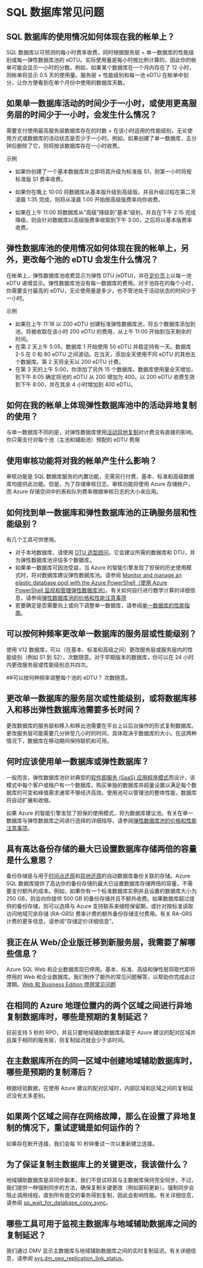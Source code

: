 <properties 
   pageTitle="Azure SQL 数据库常见问题" 
   description="客户就云数据库、Azure SQL 数据库、Microsoft 的关系数据库管理系统 (RDBMS) 和云中“数据库即服务”经常提出的问题的解答。" 
   services="sql-database" 
   documentationCenter="" 
   authors="CarlRabeler" 
   manager="jhubbard" 
   editor=""/>

<tags
   ms.service="sql-database"
   ms.devlang="NA"
   ms.topic="article"
   ms.tgt_pltfrm="NA"
   ms.workload="data-management" 
   ms.date="08/16/2016"
   wacn.date="11/16/2016"
   ms.author="sashan;carlrab"/>  


# SQL 数据库常见问题

## SQL 数据库的使用情况如何体现在我的帐单上？ 
SQL 数据库以可预测的每小时费率收费，同时根据服务层 + 单一数据库的性能级别或每一弹性数据库池的 eDTU。实际使用量是每小时按比例计算的，因此你的帐单可能会显示一小时的分数。例如，如果某个数据库在一个月内存在了 12 小时，则帐单将显示 0.5 天的使用量。服务层 + 性能级别和每一池 eDTU 在帐单中划分，让你方便看到在单个月份中使用的数据库天数。

## 如果单一数据库活动的时间少于一小时，或使用更高服务层的时间少于一小时，会发生什么情况？
需要支付使用最高服务层数据库存在的时数 + 在该小时适用的性能级别，无论使用方式或数据库的活动状态是否少于一小时。例如，如果创建了单一数据库，五分钟后删除了它，则将按该数据库存在一小时收费。

示例
	
- 如果你创建了一个基本数据库并立即将其升级为标准版 S1，则第一小时将按标准版 S1 费率收费。

- 如果你在晚上 10:00 将数据库从基本版升级到高级版，并且升级过程在第二天凌晨 1:35 完成，则将从凌晨 1:00 开始按高级版费率向你收费。

- 如果在上午 11:00 将数据库从“高级”降级到“基本”级别，并且在下午 2:15 完成降级，则会针对数据库以高级版费率收取到下午 3:00，之后将以基本版费率收费。

## 弹性数据库池的使用情况如何体现在我的帐单上，另外，更改每个池的 eDTU 会发生什么情况？
在帐单上，弹性数据库池收费显示为弹性 DTU (eDTU)，并在[定价页](/pricing/details/sql-database/)上以每一池 eDTU 递增显示。弹性数据库池没有每一数据库的费用。对于池存在的每个小时，你需要支付最高的 eDTU，无论使用量是多少，也不管池处于活动状态的时间少于一小时。

示例

- 如果在上午 11:18 以 200 eDTU 创建标准弹性数据库池，将五个数据库添加到池，将被收取在该小时 200 eDTU 的费用，从上午 11:00 开始到当天剩余的时间。
- 在第 2 天上午 5:05，数据库 1 开始使用 50 eDTU 并稳定持有一天。数据库 2-5 在 0 和 80 eDTU 之间波动。在当天，添加全天使用不同 eDTU 的其他五个数据库。第 2 天将全天以 200 eDTU 计费。
- 在第 3 天的上午 5:00，你添加了另外 15 个数据库。数据库使用量全天增加，到下午 8:05 确定将池的 eDTU 从 200 增加为 400。以 200 eDTU 收费生效到下午 8:00，并在其余 4 小时增加到 400 eDTU。

## 如何在我的帐单上体现弹性数据库池中的活动异地复制的使用？
与单一数据库不同的是，对弹性数据库使用[活动异地复制](/documentation/articles/sql-database-geo-replication-overview/)对计费没有直接的影响。你只需支付对每个池（主池和辅助池）预配的 eDTU 费用

## 使用审核功能将对我的帐单产生什么影响？ 
审核功能是 SQL 数据库服务的内置功能，无需另行付费，基本、标准和高级数据库均提供此功能。但是，为了存储审核日志，审核功能将使用 Azure 存储帐户，而 Azure 存储空间中的表和队列费率根据审核日志的大小来应用。

## 如何找到单一数据库和弹性数据库池的正确服务层和性能级别？ 
有几个工具可供使用。

- 对于本地数据库，请使用 [DTU 选型顾问](http://dtucalculator.azurewebsites.net/)，它会建议所需的数据库和 DTU，并为弹性数据库池评估多个数据库。
- 如果单一数据库可因池受益，当 Azure 的智能引擎发现了担保的历史使用模式时，将对数据库建议弹性数据库池。请参阅 [Monitor and manage an elastic database pool with the Azure PowerShell（使用 Azure PowerShell 监视和管理弹性数据库池）](/documentation/articles/sql-database-elastic-pool-manage-powershell/)。有关如何自行进行数学计算的详细信息，请参阅[弹性数据库池的价格和性能注意事项](/documentation/articles/sql-database-elastic-pool-guidance/)
- 若要确定是否需要向上或向下调整单一数据库，请参阅[单一数据库的性能指南](/documentation/articles/sql-database-performance-guidance/)。

## 可以按何种频率更改单一数据库的服务层或性能级别？ 
使用 V12 数据库，可以（在基本、标准和高级之间）更改服务层或服务层内的性能级别（例如 S1 到 S2），次数随意。对于早期版本的数据库，你可以在 24 小时内更改服务层或性能级别总共四次。

##可以按何种频率调整每个池的 eDTU？ 
次数随意。

## 更改单一数据库的服务层次或性能级别，或将数据库移入和移出弹性数据库池需要多长时间？ 
更改数据库的服务层和移入和移出池需要在平台上以后台操作的形式复制数据库。更改服务层可能需要几分钟至几小时的时间，具体取决于数据库的大小。在这两种情况下，数据库在移动期间保持联机和可用。

## 何时应该使用单一数据库或弹性数据库？ 
一般而言，弹性数据库池针对典型的[软件即服务 (SaaS) 应用程序模式](/documentation/articles/sql-database-design-patterns-multi-tenancy-saas-applications/)而设计，该模式中每个客户或租户有一个数据库。购买单独的数据库并超量设置以满足每个数据库的可变和峰值需求通常不够经济高效。使用池可以管理池的整体性能，数据库将自动扩展和收缩。

如果 Azure 的智能引擎发现了担保的使用模式，将为数据库建议池。有关在单一数据库与弹性数据库之间进行选择的详细指导，请参阅[弹性数据库池的价格和性能注意事项](/documentation/articles/sql-database-elastic-pool-guidance/)。

## 具有高达备份存储的最大已设置数据库存储两倍的容量是什么意思？ 
备份存储是与用于[时间点还原](/documentation/articles/sql-database-recovery-using-backups/#point-in-time-restore)和[异地还原](/documentation/articles/sql-database-recovery-using-backups/#geo-restore)的自动数据库备份关联的存储。Azure SQL 数据库提供了高达你的备份存储的最大已设置数据库存储两倍的容量，不需要支付额外的成本。例如，如果你有一个标准数据库实例并且设置的数据库大小为 250 GB，则会向你提供 500 GB 的备份存储并且不额外收费。如果数据库超过提供的备份存储，则可以选择与 Azure 支持联系来缩短保留期，或针对按标准读取访问地域冗余存储 (RA-GRS) 费率计费的额外备份存储支付费用。有关 RA-GRS 计费的更多信息，请参阅“存储定价详细信息”。

## 我正在从 Web/企业版迁移到新服务层，我需要了解哪些信息？
Azure SQL Web 和企业数据库现已停用。基本、标准、高级和弹性层将取代即将停用的 Web 和企业数据库。我们制作了额外的常见问题解答，以帮助你完成此过渡期。[Web 和 Business Edition 停用常见问题](/documentation/articles/sql-database-web-business-sunset-faq/)

## 在相同的 Azure 地理位置内的两个区域之间进行异地复制数据库时，哪些是预期的复制延迟？  
目前支持 5 秒的 RPO，并且只要地域辅助数据库承载于 Azure 建议的配对区域并且属于相同的服务层，则复制延迟就会少于该时间。

## 在主数据库所在的同一区域中创建地域辅助数据库时，哪些是预期的复制滞后？  
根据经验数据，在使用 Azure 建议的配对区域时，内部区域和区域之间的复制延迟没有太多差别。

## 如果两个区域之间存在网络故障，那么在设置了异地复制的情况下，重试逻辑是如何运作的？  
如果存在断开连接，我们会每 10 秒钟重试一次以重新建立连接。

## 为了保证复制主数据库上的关键更改，我该做什么？
地域辅助数据库是非同步副本，我们不尝试将其与主数据库保持完全同步。不过，我们提供一种强制同步的方法，确保复制关键更改（例如密码更新）。强制同步会阻止调用线程，直到所有提交的事务得到复制，因此会影响性能。有关详细信息，请参阅 [sp\_wait\_for\_database\_copy\_sync](https://msdn.microsoft.com/zh-cn/library/dn467644.aspx)。

## 哪些工具可用于监视主数据库与地域辅助数据库之间的复制延迟？
我们通过 DMV 显示主数据库与地域辅助数据库之间的实时复制延迟。有关详细信息，请参阅 [sys.dm\_geo\_replication\_link\_status](https://msdn.microsoft.com/zh-cn/library/mt575504.aspx)。

<!---HONumber=Mooncake_1010_2016-->